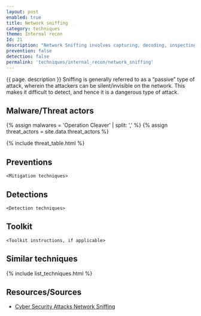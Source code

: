 ```yaml
---
layout: post
enabled: true
title: Network sniffing
category: techniques
theme: Internal recon
Id: 21
description: "Network Sniffing involves capturing, decoding, inspecting and interpreting the information inside a network packet on a TCP/IP network. The purpose is to steal information, usually user IDs, passwords, network details, credit card numbers, etc."
prevention: false
detection: false
permalink: 'techniques/internal_recon/network_sniffing'
---
```

{{ page. description }}
Sniffing is generally referred to as a “passive” type of attack, wherein the attackers can be silent/invisible on the network. This makes it difficult to detect, and hence it is a dangerous type of attack.


## Malware/Threat actors

{% assign malwares = 'Operation Cleaver' | split: ',' %}
{% assign threat_actors = site.data.threat_actors %}

{% include threat_table.html %}

## Preventions

`<Mitigation techniques>`

## Detections

`<Detection techniques>`

## Toolkit

`<Toolkit instructions, if applicable>`

## Similar techniques

{% include list_techniques.html %}


## Resources/Sources

* [Cyber Security Attacks Network Sniffing](http://www.valencynetworks.com/articles/cyber-security-attacks-network-sniffing.html)
